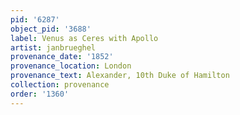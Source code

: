 ```yaml
---
pid: '6287'
object_pid: '3688'
label: Venus as Ceres with Apollo
artist: janbrueghel
provenance_date: '1852'
provenance_location: London
provenance_text: Alexander, 10th Duke of Hamilton
collection: provenance
order: '1360'
---
```

